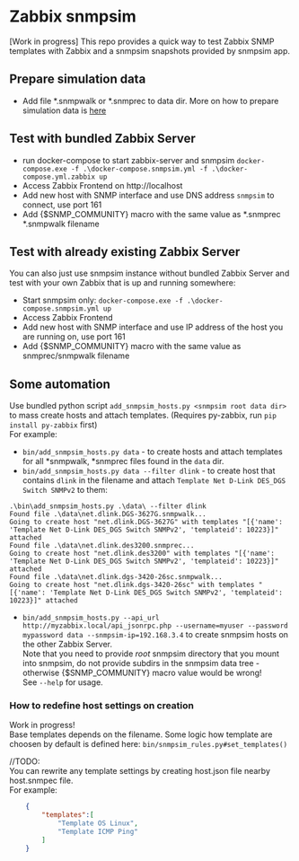 # Zabbix snmpsim
[Work in progress]
This repo provides a quick way to test Zabbix SNMP templates with Zabbix and a snmpsim snapshots provided by snmpsim app.  



## Prepare simulation data
- Add file *.snmpwalk or *.snmprec to data dir. More on how to prepare simulation data is [here](http://snmplabs.com/snmpsim/building-simulation-data.html)

## Test with bundled Zabbix Server
- run docker-compose to start zabbix-server and snmpsim
`docker-compose.exe -f .\docker-compose.snmpsim.yml -f .\docker-compose.yml.zabbix up`
- Access Zabbix Frontend on http://localhost
- Add new host with SNMP interface and use DNS address `snmpsim` to connect, use port 161
- Add {$SNMP_COMMUNITY} macro with the same value as *.snmprec *.snmpwalk filename

## Test with already existing Zabbix Server
You can also just use snmpsim instance without bundled Zabbix Server and test with your own Zabbix that is up and running somewhere:
- Start snmpsim only: `docker-compose.exe -f .\docker-compose.snmpsim.yml up`
- Access Zabbix Frontend
- Add new host with SNMP interface and use IP address of the host you are running on, use port 161
- Add {$SNMP_COMMUNITY} macro with the same value as snmprec/snmpwalk filename

## Some automation
Use bundled python script `add_snmpsim_hosts.py <snmpsim root data dir>` to mass create hosts and attach templates. (Requires py-zabbix, run `pip install py-zabbix` first)  
For example:
- `bin/add_snmpsim_hosts.py data` - to create hosts and attach templates for all *snmpwalk, *snmprec files found in the `data` dir.  
- `bin/add_snmpsim_hosts.py data --filter dlink` - to create host that contains `dlink` in the filename and attach `Template Net D-Link DES_DGS Switch SNMPv2` to them:
```
.\bin\add_snmpsim_hosts.py .\data\ --filter dlink
Found file .\data\net.dlink.DGS-3627G.snmpwalk...
Going to create host "net.dlink.DGS-3627G" with templates "[{'name': 'Template Net D-Link DES_DGS Switch SNMPv2', 'templateid': 10223}]" attached
Found file .\data\net.dlink.des3200.snmprec...
Going to create host "net.dlink.des3200" with templates "[{'name': 'Template Net D-Link DES_DGS Switch SNMPv2', 'templateid': 10223}]" attached
Found file .\data\net.dlink.dgs-3420-26sc.snmpwalk...
Going to create host "net.dlink.dgs-3420-26sc" with templates "[{'name': 'Template Net D-Link DES_DGS Switch SNMPv2', 'templateid': 10223}]" attached
```
- `bin/add_snmpsim_hosts.py --api_url http://myzabbix.local/api_jsonrpc.php --username=myuser --password mypassword data --snmpsim-ip=192.168.3.4` to create snmpsim hosts on the other Zabbix Server.  
Note that you need to provide *root* snmpsim directory that you mount into snmpsim, do not provide subdirs in the snmpsim data tree - otherwise {$SNMP_COMMUNITY} macro value would be wrong!  
See `--help` for usage.

### How to redefine host settings on creation
Work in progress!  
Base templates depends on the filename. Some logic how template are choosen by default is defined here: `bin/snmpsim_rules.py#set_templates()`  

//TODO:  
You can rewrite any template settings by creating host.json file nearby host.snmpec file.  
For example:
```json
    {
        "templates":[
            "Template OS Linux",
            "Template ICMP Ping"
        ]
    }
```